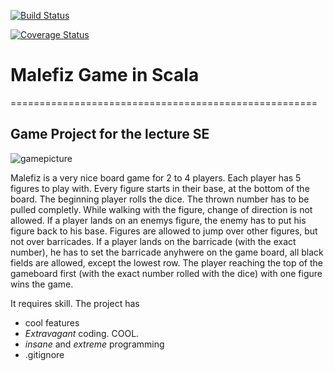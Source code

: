 [![Build Status](https://travis-ci.org/franzgajewski/malefiz.svg?branch=development)](https://travis-ci.org/franzgajewski/malefiz)

[![Coverage Status](https://coveralls.io/repos/github/franzgajewski/malefiz/badge.svg?branch=development)](https://coveralls.io/github/franzgajewski/malefiz?branch=development)

# Malefiz Game in Scala 
=====================================================
## Game Project for the lecture SE

![gamepicture](https://user-images.githubusercontent.com/81407658/114448533-f96ce480-9bd3-11eb-93a7-74dc0941f6c1.jpg)


Malefiz is a very nice board game for 2 to 4 players. Each player has 5 figures to play with. Every figure starts in their base, at the bottom of the board. The beginning player rolls the dice. The thrown number has to be pulled completly. While walking with the figure, change of direction is not allowed. If a player lands on an enemys figure, the enemy has to put his figure back to his base. Figures are allowed to jump over other figures, but not over barricades. If a player lands on the barricade (with the exact number), he has to set the barricade anyhwere on the game board, all black fields are allowed, except the lowest row. The player reaching the top of the gameboard first (with the exact number rolled with the dice) with one figure wins the game.



It requires skill.
The project has
* cool features
* *Extravagant* coding. COOL.
* *insane* and *extreme* programming
* .gitignore


